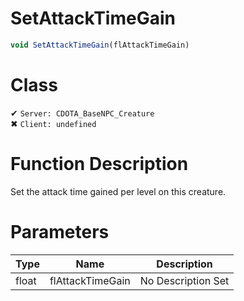 # SetAttackTimeGain
```js
void SetAttackTimeGain(flAttackTimeGain)
```
# Class
✔ `Server: CDOTA_BaseNPC_Creature`  
✖ `Client: undefined`  

# Function Description
Set the attack time gained per level on this creature.
# Parameters
Type|Name|Description
--|--|--
float|flAttackTimeGain|No Description Set
